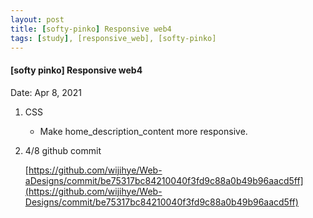 ```yaml
---
layout: post
title: [softy-pinko] Responsive web4
tags: [study], [responsive_web], [softy-pinko]
---
```


#### [softy pinko] Responsive web4

Date: Apr 8, 2021

1. CSS

   - Make home_description_content more responsive.

2. 4/8 github commit

   [https://github.com/wijihye/Web-aDesigns/commit/be75317bc84210040f3fd9c88a0b49b96aacd5ff](https://github.com/wijihye/Web-Designs/commit/be75317bc84210040f3fd9c88a0b49b96aacd5ff)

